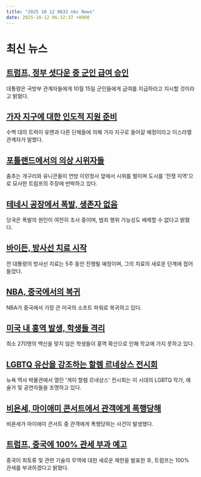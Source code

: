 ```yaml
---
title: "2025 10 12 0632 nbc News"
date: 2025-10-12 06:32:37 +0900
---
```


# 최신 뉴스
## [트럼프, 정부 셧다운 중 군인 급여 승인](https://www.nbcnews.com/politics/trump-administration/trump-authorizes-military-pay-government-shutdown-rcna237049)  
대통령은 국방부 관계자들에게 10월 15일 군인들에게 급여를 지급하라고 지시할 것이라고 밝혔다.  
## [가자 지구에 대한 인도적 지원 준비](https://www.nbcnews.com/world/middle-east/live-blog/hamas-israel-deal-live-updates-aid-flows-gaza-hostage-release-rcna237009)  
수백 대의 트럭이 유엔과 다른 단체들에 의해 가자 지구로 들어갈 예정이라고 이스라엘 관계자가 말했다.  
## [포틀랜드에서의 의상 시위자들](https://www.nbcnews.com/news/us-news/dancing-frogs-unicorns-protest-portland-war-zone-rcna236887)  
춤추는 개구리와 유니콘들이 연방 이민청사 앞에서 시위를 벌이며 도시를 '전쟁 지역'으로 묘사한 트럼프의 주장에 반박하고 있다.  
## [테네시 공장에서 폭발, 생존자 없음](https://www.nbcnews.com/news/us-news/tennessee-explosion-no-survivors-rcna237021)  
당국은 폭발의 원인이 여전히 조사 중이며, 범죄 행위 가능성도 배제할 수 없다고 밝혔다.  
## [바이든, 방사선 치료 시작](https://www.nbcnews.com/politics/joe-biden/former-president-joe-biden-radiation-therapy-prostate-cancer-rcna237019)  
전 대통령의 방사선 치료는 5주 동안 진행될 예정이며, 그의 치료의 새로운 단계에 접어들었다.  
## [NBA, 중국에서의 복귀](https://www.nbcnews.com/sports/nba/nba-making-comeback-biggest-us-soft-power-china-rcna236825)  
NBA가 중국에서 가장 큰 미국의 소프트 파워로 복귀하고 있다.  
## [미국 내 홍역 발생, 학생들 격리](https://www.nbcnews.com/health/health-news/measles-students-quarantined-south-carolina-minnesota-rcna236844)  
최소 270명의 백신을 맞지 않은 학생들이 홍역 확산으로 인해 학교에 가지 못하고 있다.  
## [LGBTQ 유산을 강조하는 할렘 르네상스 전시회](https://www.nbcnews.com/nbc-out/out-life-and-style/gay-harlem-renaissance-exhibit-new-york-historical-rcna236671)  
뉴욕 역사 박물관에서 열린 '게이 할렘 르네상스' 전시회는 이 시대의 LGBTQ 작가, 예술가 및 공연자들을 조명하고 있다.  
## [비욘세, 마이애미 콘서트에서 관객에게 폭행당해](https://www.nbcnews.com/news/us-news/billie-eilish-violently-yanked-audience-member-miami-concert-rcna236869)  
비욘세가 마이애미 콘서트 중 관객에게 폭행당하는 사건이 발생했다.  
## [트럼프, 중국에 100% 관세 부과 예고](https://www.nbcnews.com/business/economy/trump-threatens-china-new-tariffs-countermeasures-rcna236890)  
중국이 희토류 및 관련 기술의 무역에 대한 새로운 제한을 발표한 후, 트럼프는 100% 관세를 부과하겠다고 밝혔다.